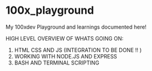 # 100x_playground

My 100xdev Playground and learnings documented here!

HIGH LEVEL OVERVIEW OF WHATS GOING ON:

1. HTML CSS AND JS (INTEGRATION TO BE DONE !! )
2. WORKING WITH NODE.JS AND EXPRESS 
3. BASH AND TERMINAL SCRIPTING

